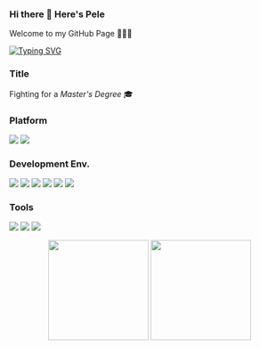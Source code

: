 ### Hi there 👋 Here's Pele
Welcome to my GitHub Page 👨🏻‍💻

[![Typing SVG](https://readme-typing-svg.herokuapp.com?font=Fira+Code&duration=4000&pause=800&color=93B7F7&vCenter=true&random=false&width=435&lines=A+week+is+2%25+of+the+year.;%E7%84%A1+%E9%99%90+%E9%80%B2+%E6%AD%A5)](https://git.io/typing-svg)

### Title
Fighting for a *Master's Degree* 🎓


### Platform
![](https://img.shields.io/static/v1?label=&message=GitHub&logo=github&style=social&color=%23FC6D26)
![](https://img.shields.io/static/v1?label=&message=GitLab%20EE&logo=gitlab&style=social&color=%23FC6D26)

### Development Env.
![](https://img.shields.io/static/v1?label=macOS&message=Ventura%2014.4&color=gray&logo=Apple&labelColor=black&style=flat)
![](https://img.shields.io/static/v1?&label=iOS&message=17.4%20&color=gray&logo=apple&labelColor=black&style=flat)
![](https://img.shields.io/static/v1?&label=iPadOS&message=17.4&color=gray&logo=apple&labelColor=black&style=flat)
![](https://img.shields.io/static/v1?label=Ubuntu&message=22.04%20LTS&color=%23e95420&logo=ubuntu&labelColor=%23772953&style=flat)
![](https://img.shields.io/badge/Azure-%230078D4?logo=microsoftazure)
![](https://img.shields.io/badge/Docker-%232496ED?logo=docker&logoColor=white)

### Tools

![](https://img.shields.io/badge/VSCode-%23007ACC?logo=visualstudiocode)
![](https://img.shields.io/badge/Obsidian-%237C3AED?logo=obsidian)
![](https://img.shields.io/badge/MSEdge%20Dev-%230078D7?logo=microsoftedge)


<!--
**pelpan/pelpan** is a ✨ _special_ ✨ repository because its `README.md` (this file) appears on your GitHub profile.

Here are some ideas to get you started:

- 🔭 I’m currently working on ...
- 🌱 I’m currently learning ...
- 👯 I’m looking to collaborate on ...
- 🤔 I’m looking for help with ...
- 💬 Ask me about ...
- 📫 How to reach me: ...
- 😄 Pronouns: ...
- ⚡ Fun fact: ...
-->

<div align="center">
 <img height="180rem" src="https://github-readme-stats.vercel.app/api?username=pelpan&theme=tokyonight" />
 <img height="180rem" src="https://github-readme-stats.vercel.app/api/top-langs/?username=pelpan&layout=compact&hide_border=true&langs_count=10&theme=tokyonight" />
</div>



